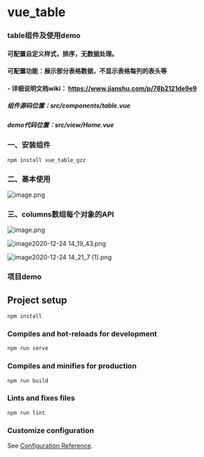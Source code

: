<!--
 * @Author: gongzhizhen
 * @Date: 2021-04-05 11:42:29
 * @LastEditTime: 2021-04-05 23:18:23
 * @LastEditors: gongzhizhen
-->
# vue_table

### table组件及使用demo

#### 可配置自定义样式，排序，无数据处理。
#### 可配置功能：展示部分表格数据，不显示表格每列的表头等

#### - 详细说明文档wiki： https://www.jianshu.com/p/78b2121de9e9

##### 组件源码位置：src/components/table.vue

##### demo代码位置：src/view/Home.vue

### 一、安装组件
```
npm install vue_table_gzz
```
### 二、基本使用
![image.png](https://upload-images.jianshu.io/upload_images/9600426-1f20af8c8c8f4ef0.png?imageMogr2/auto-orient/strip%7CimageView2/2/w/1240)

### 三、columns数组每个对象的API
![image.png](https://upload-images.jianshu.io/upload_images/9600426-46987929eb5a0fa6.png?imageMogr2/auto-orient/strip%7CimageView2/2/w/1240)

![image2020-12-24 14_19_43.png](https://upload-images.jianshu.io/upload_images/9600426-9c18b08cc13fdb6e.png?imageMogr2/auto-orient/strip%7CimageView2/2/w/1240)

![image2020-12-24 14_21_7 (1).png](https://upload-images.jianshu.io/upload_images/9600426-8d2795176ffc19d4.png?imageMogr2/auto-orient/strip%7CimageView2/2/w/1240)


### 项目demo

## Project setup
```
npm install
```

### Compiles and hot-reloads for development
```
npm run serve
```

### Compiles and minifies for production
```
npm run build
```

### Lints and fixes files
```
npm run lint
```

### Customize configuration
See [Configuration Reference](https://cli.vuejs.org/config/).
